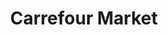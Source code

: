 ---
title: "Carrefour Market"
url: /paris/carrefour-market-place-francoise-dorin/
shop: Supermarkt
---